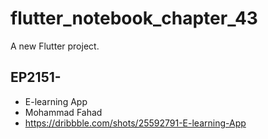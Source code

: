 # flutter_notebook_chapter_43

A new Flutter project.


## EP2151-
- E-learning App
- Mohammad Fahad
- https://dribbble.com/shots/25592791-E-learning-App